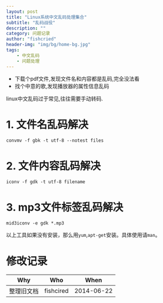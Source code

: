 ```yaml
---
layout: post
title: "Linux系统中文乱码处理集合"
subtitle: "乱码战役"
description: ""
category: 问题记录
author: "fishcried"
header-img: "img/bg/home-bg.jpg"
tags:
    - 中文乱码
    - 问题处理
---
```


+ 下载个pdf文件,发现文件名和内容都是乱码,完全没法看
+ 找个中意的歌,发现播放器的属性信息乱码

linux中文乱码过于常见,往往需要手动转码.

# 1. 文件名乱码解决

	convmv -f gbk -t utf-8 --notest files

# 2. 文件内容乱码解决

	iconv -f gdk -t utf-8 filename

# 3. mp3文件标签乱码解决

	mid3iconv -e gdk *.mp3

以上工具如果没有安装，那么用`yum`,`apt-get`安装。具体使用请`man`。

# 修改记录

|Why | Who | When |
|----|-----|------|
|整理旧文档|fishcired|2014-06-22|
